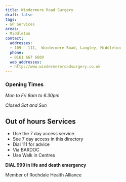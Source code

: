 ```yaml
---
title: Windermere Road Surgery
draft: false
tags:
- GP Services
areas:
- Middleton
contact:
  addresses:
  - 109 - 111,  Windermere Road, Langley, Middleton
  phone:
  - 0161 667 6609
  web_addresses:
  - http://www.windermereroadsurgery.co.uk
---
```


### Opening Times
*Mon to Fri 8am to 6.30pm*

*Closed Sat and Sun*

## Out of hours Services
- Use the 7 day access service.
- See 7 day access in this directory
- Dial 111 for advice
- Via BARDOC
- Use Walk in Centres

**DIAL 999 in life and death emergency**

Member of Rochdale Health Alliance
